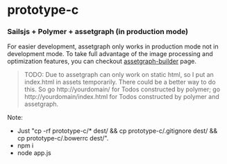 # prototype-c 
### Sailsjs + Polymer + assetgraph (in production mode)

For easier development, assetgraph only works in production mode not in development mode.
To take full advantage of the image processing and optimization features, you can checkout [assetgraph-builder] page.

> TODO: Due to assetgraph can only work on static html, so I put an index.html in assets temporarily. There could be a better way to do this.
> So go http://yourdomain/ for Todos constructed by polymer; go http://yourdomain/index.html for Todos constructed by polymer and assetgraph.

Note:
* Just "cp -rf prototype-c/* dest/ && cp prototype-c/.gitignore dest/ && cp prototype-c/.bowerrc dest/".
* npm i
* node app.js

[assetgraph-builder]: https://github.com/assetgraph/assetgraph-builder
